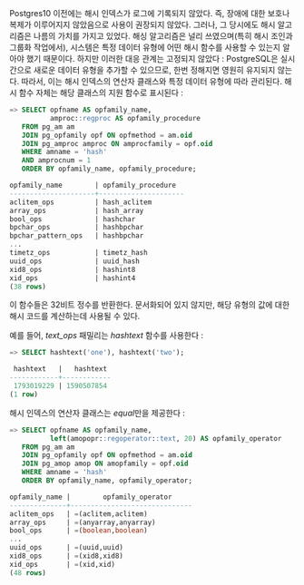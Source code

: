 Postgres10 이전에는 해시 인덱스가 로그에 기록되지 않았다. 즉, 장애에 대한 보호나 복제가 이루어지지 않았음으로 사용이 권장되지 않았다.
그러나, 그 당시에도 해시 알고리즘은 나름의 가치를 가지고 있었다. 해싱 알고리즘은 널리 쓰였으며(특히 해시 조인과 그룹화 작업에서), 시스템은 특정 데이터 유형에 어떤 해시 함수를 사용할 수 있는지 알아야 했기 때문이다.
하지만 이러한 대응 관계는 고정되지 않았다 : PostgreSQL은 실시간으로 새로운 데이터 유형을 추가할 수 있으므로, 한번 정해지면 영원히 유지되지 않는다. 따라서, 이는 해시 인덱스의 연산자 클래스와 특정 데이터 유형에 따라 관리된다. 
해시 함수 자체는 해당 클래스의 지원 함수로 표시된다 :

```sql
=> SELECT opfname AS opfamily_name,
          amproc::regproc AS opfamily_procedure
   FROM pg_am am
   JOIN pg_opfamily opf ON opfmethod = am.oid
   JOIN pg_amproc amproc ON amprocfamily = opf.oid
   WHERE amname = 'hash'
   AND amprocnum = 1
   ORDER BY opfamily_name, opfamily_procedure;

opfamily_name        | opfamily_procedure
---------------------+---------------------
aclitem_ops          | hash_aclitem
array_ops            | hash_array
bool_ops             | hashchar
bpchar_ops           | hashbpchar
bpchar_pattern_ops   | hashbpchar
...
timetz_ops           | timetz_hash
uuid_ops             | uuid_hash
xid8_ops             | hashint8
xid_ops              | hashint4
(38 rows)
```

이 함수들은 32비트 정수를 반환한다. 문서화되어 있지 않지만, 해당 유형의 값에 대한 해시 코드를 계산하는데 사용될 수 있다.

예를 들어, *text_ops* 패밀리는  *hashtext* 함수를 사용한다 :
```sql
=> SELECT hashtext('one'), hashtext('two');

 hashtext   |   hashtext
------------+------------
 1793019229 | 1590507854
(1 row)
```

해시 인덱스의 연산자 클래스는 *equal*만을 제공한다 : 

```sql
=> SELECT opfname AS opfamily_name,
          left(amopopr::regoperator::text, 20) AS opfamily_operator
   FROM pg_am am
   JOIN pg_opfamily opf ON opfmethod = am.oid
   JOIN pg_amop amop ON amopfamily = opf.oid
   WHERE amname = 'hash'
   ORDER BY opfamily_name, opfamily_operator;

opfamily_name |        opfamily_operator
--------------+------------------------------
aclitem_ops   | =(aclitem,aclitem)
array_ops     | =(anyarray,anyarray)
bool_ops      | =(boolean,boolean)
...
uuid_ops      | =(uuid,uuid)
xid8_ops      | =(xid8,xid8)
xid_ops       | =(xid,xid)
(48 rows)
```